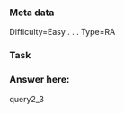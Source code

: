 ### Meta data <!--Please dont edit these fields-->
Difficulty=Easy
.
.
.
Type=RA <!--Either RA (Relational Algebra) or TXT (text)-->

### Task

### Answer here:
query2_3